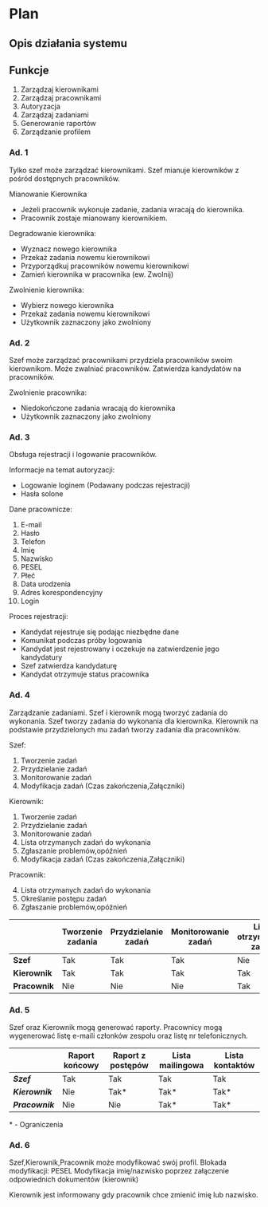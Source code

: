 Plan
===
Opis działania systemu
---
Funkcje
---
1. Zarządzaj kierownikami
2. Zarządzaj pracownikami
3. Autoryzacja
4. Zarządzaj zadaniami
5. Generowanie raportów
6. Zarządzanie profilem

### Ad. 1 ###
Tylko szef może zarządzać kierownikami.
Szef mianuje kierowników z pośród dostępnych pracowników.

Mianowanie Kierownika
* Jeżeli pracownik wykonuje zadanie, zadania wracają do kierownika.
* Pracownik zostaje mianowany kierownikiem.

Degradowanie kierownika:
* Wyznacz nowego kierownika
* Przekaż zadania nowemu kierownikowi
* Przyporządkuj pracowników nowemu kierownikowi
* Zamień kierownika w pracownika (ew. Zwolnij)

Zwolnienie kierownika:
* Wybierz nowego kierownika
* Przekaż zadania nowemu kierownikowi
* Użytkownik zaznaczony jako zwolniony

### Ad. 2 ###
Szef może zarządzać pracownikami przydziela pracowników swoim kierownikom.
Może zwalniać pracowników.
Zatwierdza kandydatów na pracowników.

Zwolnienie pracownika:
* Niedokończone zadania wracają do kierownika
* Użytkownik zaznaczony jako zwolniony

### Ad. 3 ###
Obsługa rejestracji i logowanie pracowników.

Informacje na temat autoryzacji:
* Logowanie loginem (Podawany podczas rejestracji)
* Hasła solone

Dane pracownicze:

1. E-mail
2. Hasło
3. Telefon
4. Imię
5. Nazwisko
6. PESEL
7. Płeć
8. Data urodzenia
9. Adres korespondencyjny
10. Login


Proces rejestracji:
* Kandydat rejestruje się podając niezbędne dane
* Komunikat podczas próby logowania
* Kandydat jest rejestrowany i oczekuje na zatwierdzenie jego kandydatury
* Szef zatwierdza kandydaturę
* Kandydat otrzymuje status pracownika

### Ad. 4 ###
 Zarządzanie zadaniami.
 Szef i kierownik mogą tworzyć zadania do wykonania.
 Szef tworzy zadania do wykonania dla kierownika.
 Kierownik na podstawie przydzielonych mu zadań tworzy zadania dla pracowników.

Szef:

1. Tworzenie zadań
2. Przydzielanie zadań
3. Monitorowanie zadań
4. Modyfikacja zadań (Czas zakończenia,Załączniki)

Kierownik:

1. Tworzenie zadań
2. Przydzielanie zadań
3. Monitorowanie zadań
4. Lista otrzymanych zadań do wykonania
6. Zgłaszanie problemów,opóźnień
7. Modyfikacja zadań (Czas zakończenia,Załączniki)

Pracownik:

4. Lista otrzymanych zadań do wykonania
5. Określanie postępu zadań
6. Zgłaszanie problemów,opóźnień

| |Tworzenie zadania  |Przydzielanie zadań  |Monitorowanie zadań  |Lista otrzymanych zadań  |Modyfikacja zadań  |Zgłaszanie problemów,opóźnień  |Określanie postępu zadań|
|---|---|---|---|---|---|---|---|
| **Szef**|Tak|Tak|Tak|Nie|Tak|Nie|Nie|
| **Kierownik**|Tak|Tak|Tak|Tak|Tak|Tak|Nie|
| **Pracownik**|Nie|Nie|Nie|Tak|Nie|Tak|Tak|

### Ad. 5 ###
Szef oraz Kierownik mogą generować raporty.
Pracownicy mogą wygenerować listę e-maili członków zespołu oraz listę nr telefonicznych.


|               |Raport końcowy|Raport z postępów |Lista mailingowa|Lista kontaktów|
|---------------|------------------|----------------|--------------|---------------|
|***Szef***     |Tak               |Tak             |Tak           |Tak            |
|***Kierownik***|Nie               |Tak*            |Tak*          |Tak*           |
|***Pracownik***|Nie               |Nie             |Tak*          |Tak*           |

\* - Ograniczenia

### Ad. 6 ###
Szef,Kierownik,Pracownik może modyfikować swój profil.
Blokada modyfikacji: PESEL
Modyfikacja imię/nazwisko poprzez załączenie odpowiednich dokumentów (kierownik)

Kierownik jest informowany gdy pracownik chce zmienić imię lub nazwisko.
